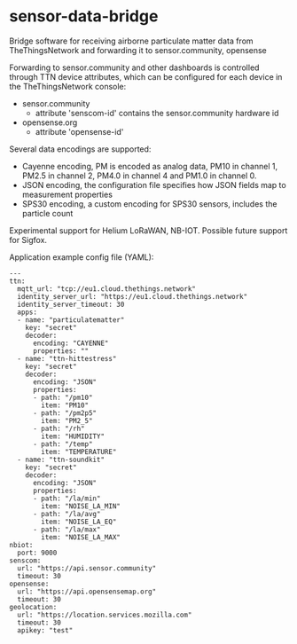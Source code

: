 # sensor-data-bridge
Bridge software for receiving airborne particulate matter data from TheThingsNetwork
and forwarding it to sensor.community, opensense

Forwarding to sensor.community and other dashboards is controlled through TTN device attributes,
which can be configured for each device in the TheThingsNetwork console: 
* sensor.community
  *   attribute 'senscom-id' contains the sensor.community hardware id
* opensense.org
  *   attribute 'opensense-id'

Several data encodings are supported:
* Cayenne encoding, PM is encoded as analog data, PM10 in channel 1, PM2.5 in channel 2, PM4.0 in channel 4 and PM1.0 in channel 0.
* JSON encoding, the configuration file specifies how JSON fields map to measurement properties
* SPS30 encoding, a custom encoding for SPS30 sensors, includes the particle count

Experimental support for Helium LoRaWAN, NB-IOT. Possible future support for Sigfox.

Application example config file (YAML):

~~~~
---
ttn:
  mqtt_url: "tcp://eu1.cloud.thethings.network"
  identity_server_url: "https://eu1.cloud.thethings.network"
  identity_server_timeout: 30
  apps:
  - name: "particulatematter"
    key: "secret"
    decoder:
      encoding: "CAYENNE"
      properties: ""
  - name: "ttn-hittestress"
    key: "secret"
    decoder:
      encoding: "JSON"
      properties:
      - path: "/pm10"
        item: "PM10"
      - path: "/pm2p5"
        item: "PM2_5"
      - path: "/rh"
        item: "HUMIDITY"
      - path: "/temp"
        item: "TEMPERATURE"
  - name: "ttn-soundkit"
    key: "secret"
    decoder:
      encoding: "JSON"
      properties:
      - path: "/la/min"
        item: "NOISE_LA_MIN"
      - path: "/la/avg"
        item: "NOISE_LA_EQ"
      - path: "/la/max"
        item: "NOISE_LA_MAX"
nbiot:
  port: 9000
senscom:
  url: "https://api.sensor.community"
  timeout: 30
opensense:
  url: "https://api.opensensemap.org"
  timeout: 30
geolocation:
  url: "https://location.services.mozilla.com"
  timeout: 30
  apikey: "test"
~~~~
